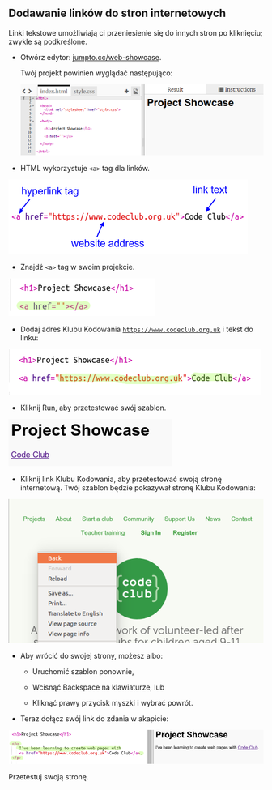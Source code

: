## Dodawanie linków do stron internetowych

Linki tekstowe umożliwiają ci przeniesienie się do innych stron po kliknięciu; zwykle są podkreślone.

+ Otwórz edytor: [jumpto.cc/web-showcase](http://jumpto.cc/web-showcase).
    
    Twój projekt powinien wyglądać następująco:
    
    ![screenshot](images/showcase-starter.png)

+ HTML wykorzystuje `<a>` tag dla linków.

![screenshot](images/showcase-link.png)

+ Znajdź `<a>` tag w swoim projekcie. 

![screenshot](images/showcase-a-template.png)

+ Dodaj adres Klubu Kodowania [`https://www.codeclub.org.uk`](https://www.codeclub.org.uk) i tekst do linku:

![screenshot](images/showcase-code-club.png)

+ Kliknij Run, aby przetestować swój szablon.

![screenshot](images/showcase-cc-output.png)

+ Kliknij link Klubu Kodowania, aby przetestować swoją stronę internetową. Twój szablon będzie pokazywał stronę Klubu Kodowania: 

![screenshot](images/showcase-cc-website.png)

+ Aby wrócić do swojej strony, możesz albo:
    
    + Uruchomić szablon ponownie,
    
    + Wcisnąć Backspace na klawiaturze, lub
    
    + Kliknąć prawy przycisk myszki i wybrać powrót.

+ Teraz dołącz swój link do zdania w akapicie:

![screenshot](images/showcase-paragraph.png)

Przetestuj swoją stronę.